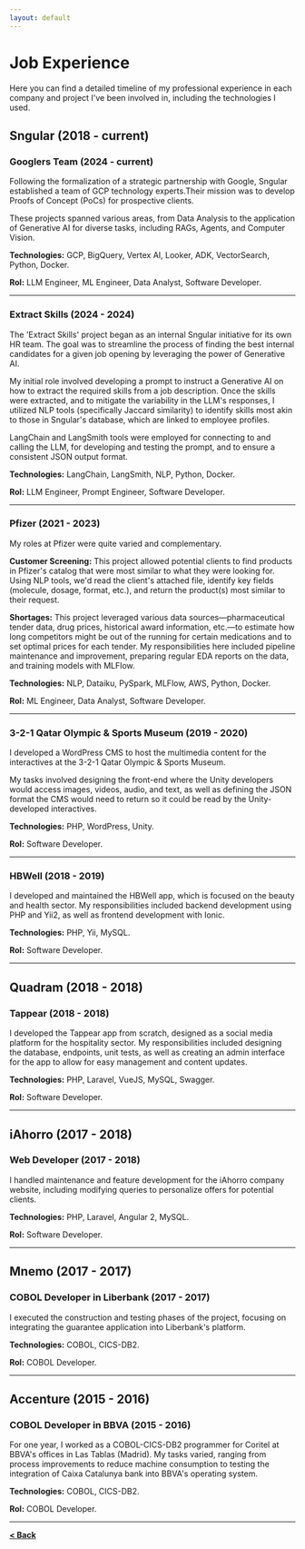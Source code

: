 ```yaml
---
layout: default
---
```


# Job Experience

Here you can find a detailed timeline of my professional experience in each company and project I've been involved in, including the technologies I used.

## Sngular (2018 - current)

### Googlers Team (2024 - current)
Following the formalization of a strategic partnership with Google, Sngular established a team of GCP technology experts.Their mission was to develop Proofs of Concept (PoCs) for prospective clients. 

These projects spanned various areas, from Data Analysis to the application of Generative AI for diverse tasks, including RAGs, Agents, and Computer Vision.

**Technologies:** GCP, BigQuery, Vertex AI, Looker, ADK, VectorSearch, Python, Docker.

**Rol:** LLM Engineer, ML Engineer, Data Analyst, Software Developer.

---

### Extract Skills (2024 - 2024)
The 'Extract Skills' project began as an internal Sngular initiative for its own HR team. The goal was to streamline the process of finding the best internal candidates for a given job opening by leveraging the power of Generative AI.

My initial role involved developing a prompt to instruct a Generative AI on how to extract the required skills from a job description. Once the skills were extracted, and to mitigate the variability in the LLM's responses, I utilized NLP tools (specifically Jaccard similarity) to identify skills most akin to those in Sngular's database, which are linked to employee profiles.

LangChain and LangSmith tools were employed for connecting to and calling the LLM, for developing and testing the prompt, and to ensure a consistent JSON output format.

**Technologies:** LangChain, LangSmith, NLP, Python, Docker.

**Rol:** LLM Engineer, Prompt Engineer, Software Developer.

---

### Pfizer (2021 - 2023)
My roles at Pfizer were quite varied and complementary.

**Customer Screening:** This project allowed potential clients to find products in Pfizer's catalog that were most similar to what they were looking for. Using NLP tools, we'd read the client's attached file, identify key fields (molecule, dosage, format, etc.), and return the product(s) most similar to their request.

**Shortages:** This project leveraged various data sources—pharmaceutical tender data, drug prices, historical award information, etc.—to estimate how long competitors might be out of the running for certain medications and to set optimal prices for each tender. My responsibilities here included pipeline maintenance and improvement, preparing regular EDA reports on the data, and training models with MLFlow.

**Technologies:** NLP, Dataiku, PySpark, MLFlow, AWS, Python, Docker.

**Rol:** ML Engineer, Data Analyst, Software Developer.

---

### 3-2-1 Qatar Olympic & Sports Museum (2019 - 2020)
I developed a WordPress CMS to host the multimedia content for the interactives at the 3-2-1 Qatar Olympic & Sports Museum. 

My tasks involved designing the front-end where the Unity developers would access images, videos, audio, and text, as well as defining the JSON format the CMS would need to return so it could be read by the Unity-developed interactives.

**Technologies:** PHP, WordPress, Unity.

**Rol:** Software Developer.

---

### HBWell (2018 - 2019)
I developed and maintained the HBWell app, which is focused on the beauty and health sector. My responsibilities included backend development using PHP and Yii2, as well as frontend development with Ionic.

**Technologies:** PHP, Yii, MySQL.

**Rol:** Software Developer.

---

## Quadram (2018 - 2018)

### Tappear (2018 - 2018)
I developed the Tappear app from scratch, designed as a social media platform for the hospitality sector. My responsibilities included designing the database, endpoints, unit tests, as well as creating an admin interface for the app to allow for easy management and content updates.

**Technologies:** PHP, Laravel, VueJS, MySQL, Swagger.

**Rol:** Software Developer.

---

## iAhorro (2017 - 2018)

### Web Developer (2017 - 2018)
I handled maintenance and feature development for the iAhorro company website, including modifying queries to personalize offers for potential clients.

**Technologies:** PHP, Laravel, Angular 2, MySQL.

**Rol:** Software Developer.

---

## Mnemo (2017 - 2017)

### COBOL Developer in Liberbank (2017 - 2017)
I executed the construction and testing phases of the project, focusing on integrating the guarantee application into Liberbank's platform.

**Technologies:** COBOL, CICS-DB2.

**Rol:** COBOL Developer.

---

## Accenture (2015 - 2016)

### COBOL Developer in BBVA (2015 - 2016)
For one year, I worked as a COBOL-CICS-DB2 programmer for Coritel at BBVA's offices in Las Tablas (Madrid). My tasks varied, ranging from process improvements to reduce machine consumption to testing the integration of Caixa Catalunya bank into BBVA's operating system.

**Technologies:** COBOL, CICS-DB2.

**Rol:** COBOL Developer.

---

[**< Back**](./)